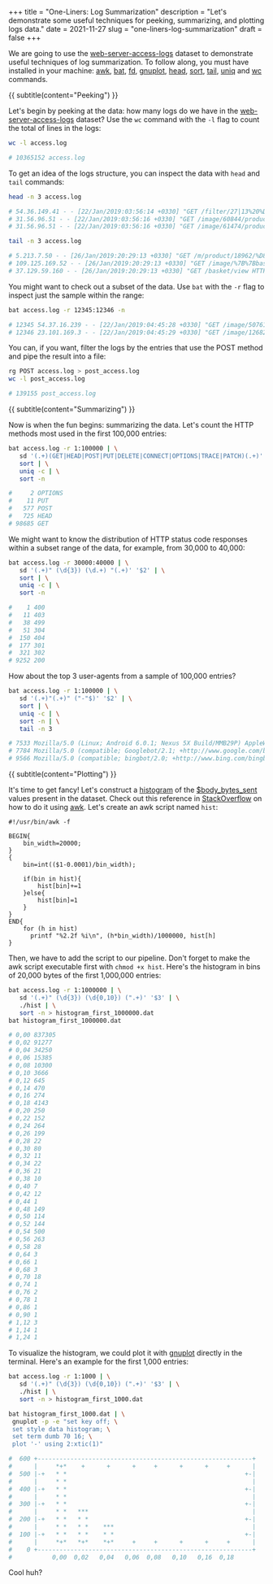 +++
title = "One-Liners: Log Summarization"
description = "Let's demonstrate some useful techniques for peeking, summarizing, and plotting logs data."
date = 2021-11-27
slug = "one-liners-log-summarization"
draft = false
+++

We are going to use the
[web-server-access-logs](https://www.kaggle.com/eliasdabbas/web-server-access-logs)
dataset to demonstrate useful techniques of log summarization. To follow along,
you must have installed in your machine:
[awk](https://man7.org/linux/man-pages/man1/awk.1p.html),
[bat](https://github.com/sharkdp/bat),
[fd](https://github.com/sharkdp/fd),
[gnuplot](http://www.gnuplot.info/),
[head](https://man7.org/linux/man-pages/man1/head.1.html),
[sort](https://man7.org/linux/man-pages/man1/sort.1.html),
[tail](https://man7.org/linux/man-pages/man1/tail.1.html),
[uniq](https://man7.org/linux/man-pages/man1/uniq.1.html) and
[wc](https://man7.org/linux/man-pages/man1/wc.1.html) commands.

{{ subtitle(content="Peeking") }}

Let's begin by peeking at the data: how many logs do we have in the
[web-server-access-logs](https://www.kaggle.com/eliasdabbas/web-server-access-logs)
dataset? Use the `wc` command with the `-l` flag to count the total of lines in
the logs:

```sh
wc -l access.log

# 10365152 access.log
```

To get an idea of the logs structure, you can inspect the data with `head` and
`tail` commands:

```sh
head -n 3 access.log

# 54.36.149.41 - - [22/Jan/2019:03:56:14 +0330] "GET /filter/27|13%20%D9%85%DA%AF%D8%A7%D9%BE%DB%8C%DA%A9%D8%B3%D9%84,27|%DA%A9%D9%85%D8%AA%D8%B1%20%D8%A7%D8%B2%205%20%D9%85%DA%AF%D8%A7%D9%BE%DB%8C%DA%A9%D8%B3%D9%84,p53 HTTP/1.1" 200 30577 "-" "Mozilla/5.0 (compatible; AhrefsBot/6.1; +http://ahrefs.com/robot/)" "-"
# 31.56.96.51 - - [22/Jan/2019:03:56:16 +0330] "GET /image/60844/productModel/200x200 HTTP/1.1" 200 5667 "https://www.zanbil.ir/m/filter/b113" "Mozilla/5.0 (Linux; Android 6.0; ALE-L21 Build/HuaweiALE-L21) AppleWebKit/537.36 (KHTML, like Gecko) Chrome/66.0.3359.158 Mobile Safari/537.36" "-"
# 31.56.96.51 - - [22/Jan/2019:03:56:16 +0330] "GET /image/61474/productModel/200x200 HTTP/1.1" 200 5379 "https://www.zanbil.ir/m/filter/b113" "Mozilla/5.0 (Linux; Android 6.0; ALE-L21 Build/HuaweiALE-L21) AppleWebKit/537.36 (KHTML, like Gecko) Chrome/66.0.3359.158 Mobile Safari/537.36" "-"

tail -n 3 access.log

# 5.213.7.50 - - [26/Jan/2019:20:29:13 +0330] "GET /m/product/18962/%D8%BA%D8%B0%D8%A7-%D8%B3%D8%A7%D8%B2-%D9%85%D9%88%D9%84%DB%8C%D9%86%DA%A9%D8%B3-%D9%85%D8%AF%D9%84-FP7367RT HTTP/1.1" 200 20959 "https://www.google.com/" "Mozilla/5.0 (iPhone; CPU iPhone OS 10_2_1 like Mac OS X) AppleWebKit/602.4.6 (KHTML, like Gecko) Version/10.0 Mobile/14D27 Safari/602.1" "-"
# 109.125.169.52 - - [26/Jan/2019:20:29:13 +0330] "GET /image/%7B%7BbasketItem.id%7D%7D?type=productModel&wh=50x50 HTTP/1.1" 200 5 "https://www.zanbil.ir/" "Mozilla/5.0 (Windows NT 6.1; rv:64.0) Gecko/20100101 Firefox/64.0" "-"
# 37.129.59.160 - - [26/Jan/2019:20:29:13 +0330] "GET /basket/view HTTP/1.1" 200 17299 "https://www-zanbil-ir.cdn.ampproject.org/v/s/www.zanbil.ir/m/product/32148/%DA%AF%D9%88%D8%B4%DB%8C-%D8%AA%D9%84%D9%81%D9%86-%D8%A8%DB%8C-%D8%B3%DB%8C%D9%85-%D9%BE%D8%A7%D9%86%D8%A7%D8%B3%D9%88%D9%86%DB%8C%DA%A9-%D9%85%D8%AF%D9%84-Panasonic-Cordless-Telephone-KX-TGC412?amp_js_v=0.1&usqp=mq331AQECAEoAQ%3D%3D" "Mozilla/5.0 (Linux; Android 6.0.1; D6633 Build/23.5.A.1.291) AppleWebKit/537.36 (KHTML, like Gecko) Chrome/69.0.3497.100 Mobile Safari/537.36" "-"
```

You might want to check out a subset of the data. Use `bat` with the `-r` flag
to inspect just the sample within the range:

```sh
bat access.log -r 12345:12346 -n

# 12345 54.37.16.239 - - [22/Jan/2019:04:45:28 +0330] "GET /image/50761/productModel/200x200 HTTP/1.1" 200 4740 "https://www.zanbil.ir/m/filter/p24083?page=1" "Mozilla/5.0 (Linux; Android 9; G8142 Build/47.2.A.4.41) AppleWebKit/537.36 (KHTML, like Gecko) Chrome/69.0.3497.100 Mobile Safari/537.36" "-"
# 12346 23.101.169.3 - - [22/Jan/2019:04:45:29 +0330] "GET /image/12682/productTypeMenu HTTP/1.1" 200 11 "https://www.zanbil.ir/browse/air-conditioner-split/%DA%A9%D9%88%D9%84%D8%B1-%DA%AF%D8%A7%D8%B2%DB%8C" "Mozilla/5.0 (compatible; MSIE 9.0; Windows NT 6.0; Trident/5.0;  Trident/5.0)" "-"
```

You can, if you want, filter the logs by the entries that use the POST method
and pipe the result into a file:

```sh
rg POST access.log > post_access.log
wc -l post_access.log

# 139155 post_access.log
```

{{ subtitle(content="Summarizing") }}

Now is when the fun begins: summarizing the data. Let's count the HTTP methods
most used in the first 100,000 entries:

```sh
bat access.log -r 1:100000 | \
   sd '(.+)(GET|HEAD|POST|PUT|DELETE|CONNECT|OPTIONS|TRACE|PATCH)(.+)' '$2' | \
   sort | \
   uniq -c | \
   sort -n

#     2 OPTIONS
#    11 PUT
#   577 POST
#   725 HEAD
# 98685 GET
```

We might want to know the distribution of HTTP status code responses within a
subset range of the data, for example, from 30,000 to 40,000:

```sh
bat access.log -r 30000:40000 | \
   sd '(.+)" (\d{3}) (\d.+) "(.+)' '$2' | \
   sort | \
   uniq -c | \
   sort -n

#    1 400
#   11 403
#   38 499
#   51 304
#  150 404
#  177 301
#  321 302
# 9252 200
```

How about the top 3 user-agents from a sample of 100,000 entries?

```sh
bat access.log -r 1:100000 | \
   sd '(.+)"(.+)" ("-"$)' '$2' | \
   sort | \
   uniq -c | \
   sort -n | \
   tail -n 3

# 7533 Mozilla/5.0 (Linux; Android 6.0.1; Nexus 5X Build/MMB29P) AppleWebKit/537.36 (KHTML, like Gecko) Chrome/41.0.2272.96 Mobile Safari/537.36 (compatible; Googlebot/2.1; +http://www.google.com/bot.html)
# 7784 Mozilla/5.0 (compatible; Googlebot/2.1; +http://www.google.com/bot.html)
# 9566 Mozilla/5.0 (compatible; bingbot/2.0; +http://www.bing.com/bingbot.htm)
```

{{ subtitle(content="Plotting") }}

It's time to get fancy! Let's construct a
[histogram](https://www.mathsisfun.com/data/histograms.html) of the
[$body_bytes_sent](https://docs.nginx.com/nginx/admin-guide/monitoring/logging/#setting-up-the-access-log)
values present in the dataset. Check out this reference in
[StackOverflow](https://stackoverflow.com/questions/39614454/creating-histograms-in-bash)
on how to do it using [awk](https://man7.org/linux/man-pages/man1/awk.1p.html).
Let's create an awk script named `hist`:

```awk,linenos
#!/usr/bin/awk -f

BEGIN{
    bin_width=20000;
}
{
    bin=int(($1-0.0001)/bin_width);

    if(bin in hist){
        hist[bin]+=1
    }else{
        hist[bin]=1
    }
}
END{
    for (h in hist)
      printf "%2.2f %i\n", (h*bin_width)/1000000, hist[h]
}
```

Then, we have to add the script to our pipeline. Don't forget to make the awk
script executable first with `chmod +x hist`. Here's the histogram in bins of
20,000 bytes of the first 1,000,000 entries:

```sh
bat access.log -r 1:1000000 | \
   sd '(.+)" (\d{3}) (\d{0,10}) (".+)' '$3' | \
   ./hist | \
   sort -n > histogram_first_1000000.dat
bat histogram_first_1000000.dat

# 0,00 837305
# 0,02 91277
# 0,04 34250
# 0,06 15385
# 0,08 10300
# 0,10 3666
# 0,12 645
# 0,14 470
# 0,16 274
# 0,18 4143
# 0,20 250
# 0,22 152
# 0,24 264
# 0,26 199
# 0,28 22
# 0,30 80
# 0,32 11
# 0,34 22
# 0,36 21
# 0,38 10
# 0,40 7
# 0,42 12
# 0,44 1
# 0,48 149
# 0,50 114
# 0,52 144
# 0,54 500
# 0,56 263
# 0,58 28
# 0,64 3
# 0,66 1
# 0,68 3
# 0,70 18
# 0,74 1
# 0,76 2
# 0,78 1
# 0,86 1
# 0,90 1
# 1,12 3
# 1,14 1
# 1,24 1
```

To visualize the histogram, we could plot it with
[gnuplot](http://www.gnuplot.info/) directly in the terminal. Here's an example
for the first 1,000 entries:

```sh
bat access.log -r 1:1000 | \
   sd '(.+)" (\d{3}) (\d{0,10}) (".+)' '$3' | \
   ./hist | \
   sort -n > histogram_first_1000.dat

bat histogram_first_1000.dat | \
 gnuplot -p -e "set key off; \
 set style data histogram; \
 set term dumb 70 16; \
 plot '-' using 2:xtic(1)"

#  600 +-----------------------------------------------------------+
#      |     *+*    +      +      +     +      +      +     +      |
#  500 |-+   * *                                                 +-|
#      |     * *                                                   |
#  400 |-+   * *                                                 +-|
#      |     * *                                                   |
#  300 |-+   * *                                                 +-|
#      |     * *   ***                                             |
#  200 |-+   * *   * *                                           +-|
#      |     * *   * *    ***                                      |
#  100 |-+   * *   * *    * *                                    +-|
#      |     *+*   *+*    *+*     +     +      +      +     +      |
#    0 +-----------------------------------------------------------+
#           0,00  0,02   0,04   0,06  0,08   0,10   0,16  0,18
```

Cool huh?

